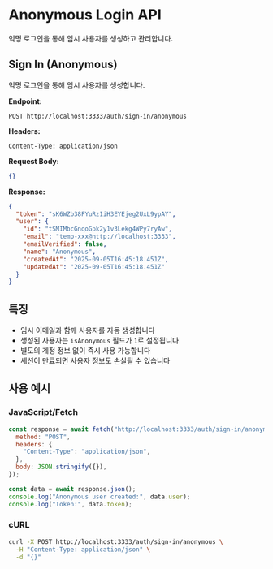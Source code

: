 # Anonymous Login API

익명 로그인을 통해 임시 사용자를 생성하고 관리합니다.

## Sign In (Anonymous)

익명 로그인을 통해 임시 사용자를 생성합니다.

**Endpoint:**

```
POST http://localhost:3333/auth/sign-in/anonymous
```

**Headers:**

```
Content-Type: application/json
```

**Request Body:**

```json
{}
```

**Response:**

```json
{
  "token": "sK6WZb38FYuRz1iH3EYEjeg2UxL9ypAY",
  "user": {
    "id": "tSMIMbcGnqoGpk2y1v3Lekg4WPy7ryAw",
    "email": "temp-xxx@http://localhost:3333",
    "emailVerified": false,
    "name": "Anonymous",
    "createdAt": "2025-09-05T16:45:18.451Z",
    "updatedAt": "2025-09-05T16:45:18.451Z"
  }
}
```

## 특징

- 임시 이메일과 함께 사용자를 자동 생성합니다
- 생성된 사용자는 `isAnonymous` 필드가 `1`로 설정됩니다
- 별도의 계정 정보 없이 즉시 사용 가능합니다
- 세션이 만료되면 사용자 정보도 손실될 수 있습니다

## 사용 예시

### JavaScript/Fetch

```javascript
const response = await fetch("http://localhost:3333/auth/sign-in/anonymous", {
  method: "POST",
  headers: {
    "Content-Type": "application/json",
  },
  body: JSON.stringify({}),
});

const data = await response.json();
console.log("Anonymous user created:", data.user);
console.log("Token:", data.token);
```

### cURL

```bash
curl -X POST http://localhost:3333/auth/sign-in/anonymous \
  -H "Content-Type: application/json" \
  -d "{}"
```
